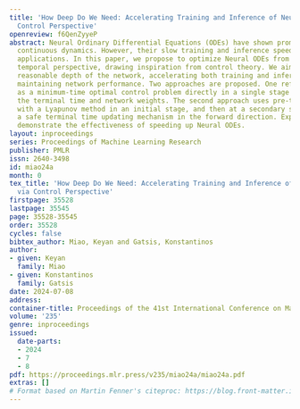 ```yaml
---
title: 'How Deep Do We Need: Accelerating Training and Inference of Neural ODEs via
  Control Perspective'
openreview: f6QenZyyeP
abstract: Neural Ordinary Differential Equations (ODEs) have shown promise in learning
  continuous dynamics. However, their slow training and inference speed hinder wider
  applications. In this paper, we propose to optimize Neural ODEs from a spatial and
  temporal perspective, drawing inspiration from control theory. We aim to find a
  reasonable depth of the network, accelerating both training and inference while
  maintaining network performance. Two approaches are proposed. One reformulates training
  as a minimum-time optimal control problem directly in a single stage to search for
  the terminal time and network weights. The second approach uses pre-training coupled
  with a Lyapunov method in an initial stage, and then at a secondary stage introduces
  a safe terminal time updating mechanism in the forward direction. Experimental results
  demonstrate the effectiveness of speeding up Neural ODEs.
layout: inproceedings
series: Proceedings of Machine Learning Research
publisher: PMLR
issn: 2640-3498
id: miao24a
month: 0
tex_title: 'How Deep Do We Need: Accelerating Training and Inference of Neural {ODE}s
  via Control Perspective'
firstpage: 35528
lastpage: 35545
page: 35528-35545
order: 35528
cycles: false
bibtex_author: Miao, Keyan and Gatsis, Konstantinos
author:
- given: Keyan
  family: Miao
- given: Konstantinos
  family: Gatsis
date: 2024-07-08
address:
container-title: Proceedings of the 41st International Conference on Machine Learning
volume: '235'
genre: inproceedings
issued:
  date-parts:
  - 2024
  - 7
  - 8
pdf: https://proceedings.mlr.press/v235/miao24a/miao24a.pdf
extras: []
# Format based on Martin Fenner's citeproc: https://blog.front-matter.io/posts/citeproc-yaml-for-bibliographies/
---
```


